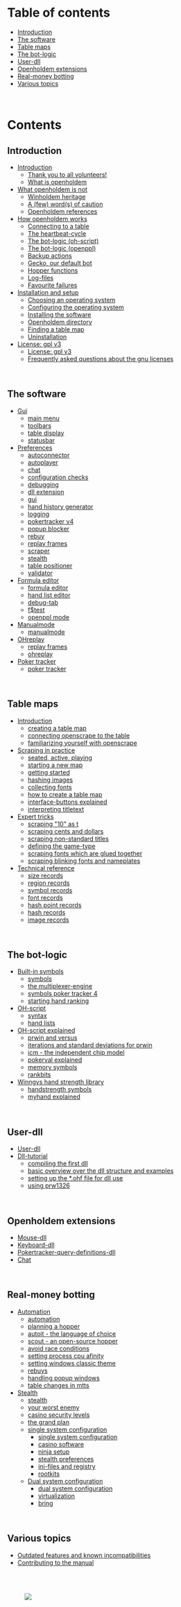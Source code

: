 # Table of contents

* [Introduction](#introduction)
* [The software](#the-software)
* [Table maps](#table-maps)
* [The bot-logic](#the-bot-logic)
* [User-dll](#user-dll)
* [Openholdem extensions](#openholdem-extensions)
* [Real-money botting](#real-money-botting)
* [Various topics](#various-topics)

<br>

# Contents
## Introduction
* [Introduction]()
	* [Thank you to all volunteers!](chapters/thanks/thanks.md)
	* [What is openholdem](chapters/introduction/whatisopenholdem.md)
* [What openholdem is not](chapters/introduction/whatopenholdemisnot.md)
	* [Winholdem heritage](chapters/introduction/winholdemheritage.md)
	* [A (few) word(s) of caution](chapters/introduction/caution.md)
	* [Openholdem references](chapters/introduction/openholdemreferences.md)
* [How openholdem works](chapters/how_oh_works/how_oh_works_title.md)
	* [Connecting to a table](chapters/how_oh_works/connecting_to_a_table.md)
	* [The heartbeat-cycle](chapters/how_oh_works/heartbeat_cycle.md)
	* [The bot-logic (oh-script)](chapters/how_oh_works/bot_logic_oh_script.md)
	* [The bot-logic (openppl)](chapters/how_oh_works/bot_logic_openppl.md)
	* [Backup actions](chapters/how_oh_works/backup_actions.md)
	* [Gecko, our default bot](chapters/how_oh_works/gecko_our_default_bot.md)
	* [Hopper functions](chapters/how_oh_works/hopper_functions.md)
	* [Log-files](chapters/how_oh_works/log_files.md)
	* [Favourite failures](chapters/favourite_failures/favourite_failures.md)
* [Installation and setup](chapters/installation/installation_and_setup.md)
	* [Choosing an operating system](chapters/installation/choosinganoperatingsystem.md)
	* [Configuring the operating system](chapters/installation/configuringtheoperatingsystem.md)
	* [Installing the software](chapters/installation/installingthesoftware.md)
	* [Openholdem directory](chapters/installation/openholdemdirectory.md)
	* [Finding a table map](chapters/installation/findingatablemap.md)
	* [Uninstallation](chapters/installation/uninstallation.md)
* [License: gpl v3]()
	* [License: gpl v3](chapters/license_gpl_v3/LICENSE.md)
	* [Frequently asked questions about the gnu licenses](https://www.gnu.org/licenses/gpl-faq.html)
<br>

## The software
* [Gui](chapters/gui/gui_title.md)
	* [main menu](chapters/gui/main_menu.md)
	* [toolbars](chapters/gui/toolbars.md)
	* [table display](chapters/gui/tabledisplay.md)
	* [statusbar](chapters/gui/statusbar.md)
* [Preferences](chapters/preferences/preferences_title.md)
	* [autoconnector](chapters/preferences/autoconnector.md)
	* [autoplayer](chapters/preferences/autoplayer.md)
	* [chat](chapters/preferences/chat.md)
	* [configuration checks](chapters/preferences/configuration_checks.md)
	* [debugging](chapters/preferences/debug.md)
	* [dll extension](chapters/preferences/dllextension.md)
	* [gui](chapters/preferences/gui.md)
	* [hand history generator](chapters/preferences/handhistory_generator.md)
	* [logging](chapters/preferences/logging.md)
	* [pokertracker v4](chapters/preferences/pokertracker.md)
	* [popup blocker](chapters/preferences/popup_blocker.md)
	* [rebuy](chapters/preferences/rebuy.md)
	* [replay frames](chapters/preferences/replayframes.md)
	* [scraper](chapters/preferences/scraper.md)
	* [stealth](chapters/preferences/obscurepreferences.md)
	* [table positioner](chapters/preferences/table_positioner.md)
	* [validator](chapters/preferences/validator.md)
* [Formula editor](chapters/formula_editor/formula_editor_title.md)
	* [formula editor](chapters/formula_editor/formulaeditor.md)
	* [hand list editor](chapters/formula_editor/hand_list_editor.md)
	* [debug-tab](chapters/formula_editor/debug_tab.md)
	* [f$test](chapters/formula_editor/f_test.md)
	* [openppl mode](chapters/formula_editor/openppl_mode.md)
* [Manualmode](chapters/manualmode/manualmode_title.md)
	* [manualmode](chapters/manualmode/manualmode.md)
* [OHreplay](chapters/ohreplay/ohreplay_title.md)
	* [replay frames](chapters/replayframes/replayframes.md)
	* [ohreplay](chapters/ohreplay/ohreplay.md)
* [Poker tracker](chapters/pokertracker/pokertracker_title.md)
	* [poker tracker](chapters/pokertracker/pokertracker.md)
<br>

## Table maps
* [Introduction](chapters/tablemaps/tablemap_title.md)
	* [creating a table map](chapters/tablemaps/tablemap.md)
	* [connecting openscrape to the table](chapters/tablemaps/connectopenscrapetothetable.md)
	* [familiarizing yourself with openscrape](chapters/tablemaps/familiarizingwithopenscrape.md)
* [Scraping in practice](chapters/scraping_in_practice/scraping_in_practice_title.md)
	* [seated, active, playing](chapters/scraping_in_practice/seated_active_playing.md)
	* [starting a new map](chapters/scraping_in_practice/starting_a_new_map.md)
	* [getting started](chapters/scraping_in_practice/getting_started.md)
	* [hashing images](chapters/scraping_in_practice/hashing_images.md)
	* [collecting fonts](chapters/scraping_in_practice/fontcollectingexample.md)
	* [how to create a table map](chapters/scraping_in_practice/howtocreateatablemap.md)
	* [interface-buttons explained](chapters/scraping_in_practice/interface_buttons_explained.md)
	* [interpreting titletext](chapters/scraping_in_practice/interpreting_titletext.md)
* [Expert tricks](chapters/expert_tricks/expert_tricks_title.md)
	* [scraping &quot;10&quot; as t](chapters/expert_tricks/scraping_10_as_ten.md)
	* [scraping cents and dollars](chapters/scraping_in_practice/scraping_dollars_and_cents.md)
	* [scraping non-standard titles](chapters/expert_tricks/scraping_non_standard_titles.md)
	* [defining the game-type](chapters/scraping_in_practice/setting_the_game_type_to_nolimit.md)
	* [scraping fonts which are glued together](chapters/expert_tricks/scraping_fonts_which_are_glued_together.md)
	* [scraping blinking fonts and nameplates](chapters/expert_tricks/scraping_blinkiung_fonts_and_nameplates.md)
* [Technical reference]()
	* [size records](chapters/tablemaps/sizerecords.md)
	* [region records](chapters/tablemaps/regionrecords.md)
	* [symbol records](chapters/tablemaps/symbolrecords.md)
	* [font records](chapters/tablemaps/fontrecords.md)
	* [hash point records](chapters/tablemaps/hashpointrecords.md)
	* [hash records](chapters/tablemaps/hashrecords.md)
	* [image records](chapters/tablemaps/imagerecords.md)
<br>

## The bot-logic
* [Built-in symbols](chapters/symbols/builtin_symbols.md)
	* [symbols](chapters/symbols/symbols.md)
	* [the multiplexer-engine](chapters/symbols/multiplexer.md)
	* [symbols poker tracker 4](chapters/symbols/symbols_pokertracker.md)
	* [starting hand ranking](chapters/handrank/handrank.md)
* [OH-script](chapters/oh_script/oh_script_title.md)
	* [syntax](chapters/oh_script/oh_script_syntax.md)
	* [hand lists](chapters/handlists/handlists.md)
* [OH-script explained](chapters/oh_script_explained/oh_script_explained.md)
	* [prwin and versus](chapters/oh_script_explained/prwin_and_versus.md)
	* [iterations and standard deviations for prwin](chapters/oh_script_explained/iterations_and_standard_deviations.md)
	* [icm - the independent chip model](chapters/oh_script_explained/icm_explained.md)
	* [pokerval explained](chapters/oh_script_explained/pokerval_explained.md)
	* [memory symbols](chapters/memory_symbols/memory_symbols.md)
	* [rankbits](chapters/oh_script_explained/rankbits_explained.md)
* [Winngys hand strength library]()
	* [handstrength symbols](chapters/oh_script_explained/handstrength_library.md)
	* [myhand explained](chapters/symbols/myhand_explained.md)
<br>

## User-dll
* [User-dll](chapters/dll/dll.md)
* [Dll-tutorial]()
	* [compiling the first dll](chapters/dll_tutorial/part_a_compiling_the_first_dll.md)
	* [basic overview over the dll structure and examples](chapters/dll_tutorial/part_b_basic_overview.md)
	* [setting up the *.ohf file for dll use](chapters/dll_tutorial/part_c_setting_up_ohf_for_dll.md)
	* [using prw1326](chapters/dll_tutorial/part_e_using_prw1326.md)
<br>

## Openholdem extensions
* [Mouse-dll](chapters/extensions/mousedll.md)
* [Keyboard-dll](chapters/extensions/keyboarddll.md)
* [Pokertracker-query-definitions-dll](chapters/extensions/pokertracker_query_definitions_dll.md)
* [Chat](chapters/chat/chat.md)
<br>

## Real-money botting
* [Automation](chapters/automation/automation_title.md)
	* [automation](chapters/automation/automation.md)
	* [planning a hopper](chapters/automation/planning_a_hopper.md)
	* [autoit - the language of choice](chapters/automation/autoit.md)
	* [scout - an open-source hopper](chapters/automation/scout.md)
	* [avoid race conditions](chapters/automation/avoidraceconditions.md)
	* [setting process cpu afinity](chapters/automation/settingprocesscpuafinity.md)
	* [setting windows classic theme](chapters/automation/setting_windows_classic_theme.md)
	* [rebuys](chapters/automation/rebuys.md)
	* [handling popup windows](chapters/automation/handling_popup_windows.md)
	* [table changes in mtts](chapters/automation/table_changes_in_tournaments.md)
* [Stealth](chapters/stealth/stealth_title.md)
	* [stealth](chapters/stealth/stealth.md)
	* [your worst enemy](chapters/stealth/your_worst_enemy.md)
	* [casino security levels](chapters/stealth/colour_coded_pokersites.md)
	* [the grand plan](chapters/stealth/the_grand_plan.md)
	* [single system configuration]()
		* [single system configuration](chapters/stealth/singlesystemconfiguration.md)
		* [casino software](chapters/stealth/casinosoftware.md)
		* [ninja setup](chapters/stealth/ninjafolders.md)
		* [stealth preferences](chapters/stealth/obscurepreferences.md)
		* [ini-files and registry](chapters/stealth/registry.md)
		* [rootkits](chapters/stealth/rootkits.md)
	* [Dual system configuration]()
		* [dual system configuration](chapters/stealth/dualsystemconfiguration.md)
		* [virtualization](chapters/stealth/vmware.md)
		* [bring](chapters/stealth/bring.md)
<br>

## Various topics
* [Outdated features and known incompatibilities](chapters/outdated_featurees_and_incompatibilities/incompatibilities.md)
* [Contributing to the manual](chapters/contributing_to_the_manual/contributing_to_the_manual.md)
<br>
<br>

<figure>
<img src="openholdem.jpg" />
</figure>